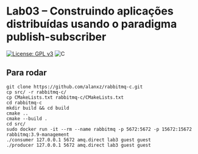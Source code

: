 # Lab03 – Construindo aplicações distribuídas usando o paradigma publish-subscriber

[![License: GPL v3](https://img.shields.io/badge/License-GPLv3-blue.svg)](https://www.gnu.org/licenses/gpl-3.0)  ![C](https://img.shields.io/badge/Solutions-blue.svg?style=flat&logo=c)

## Para rodar 

```
git clone https://github.com/alanxz/rabbitmq-c.git 
cp src/ -r rabbitmq-c/
cp CMakeLists.txt rabbitmq-c/CMakeLists.txt 
cd rabbitmq-c 
mkdir build && cd build 
cmake .. 
cmake --build . 
cd src/ 
sudo docker run -it --rm --name rabbitmq -p 5672:5672 -p 15672:15672 rabbitmq:3.9-management
./consumer 127.0.0.1 5672 amq.direct lab3 guest guest  
./producer 127.0.0.1 5672 amq.direct lab3 guest guest
```